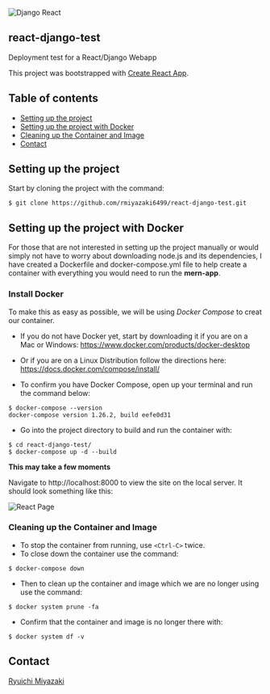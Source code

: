 ![Django React](https://user-images.githubusercontent.com/41876764/90928043-015ce780-e3ab-11ea-93c1-fc9702756cb8.png)

## react-django-test
Deployment test for a React/Django Webapp


This project was bootstrapped with [Create React App](https://github.com/facebook/create-react-app).

## Table of contents

- [Setting up the project](#setting-up-the-project)
- [Setting up the project with Docker](#setting-up-the-project-with-docker)
- [Cleaning up the Container and Image](#cleaning-up-the-container-and-image)
- [Contact](#contact)

## Setting up the project

  Start by cloning the project with the command:
  ```
  $ git clone https://github.com/rmiyazaki6499/react-django-test.git
  ```
  
  ## Setting up the project with Docker

  For those that are not interested in setting up the project manually or would simply not have to worry about downloading node.js and its dependencies, I have      created a Dockerfile and docker-compose.yml file to help create a container with everything you would need to run the **mern-app**.

  ### Install Docker

  To make this as easy as possible, we will be using *Docker Compose* to creat our container.

  - If you do not have Docker yet, start by downloading it if you are on a Mac or Windows:
  https://www.docker.com/products/docker-desktop

  - Or if you are on a Linux Distribution follow the directions here:
  https://docs.docker.com/compose/install/

  - To confirm you have Docker Compose, open up your terminal and run the command below:

  ```
  $ docker-compose --version
  docker-compose version 1.26.2, build eefe0d31
  ```
  
  - Go into the project directory to build and run the container with:

  ```
  $ cd react-django-test/
  $ docker-compose up -d --build
  ```

  **This may take a few moments**
  
  Navigate to http://localhost:8000 to view the site on the local server.
It should look something like this:

![React Page](https://user-images.githubusercontent.com/41876764/90948821-78b86880-e3f7-11ea-8b35-72f547f110cb.png)
  
  ### Cleaning up the Container and Image

  - To stop the container from running, use `<Ctrl-C>` twice.
  - To close down the container use the command:

  ```
  $ docker-compose down
  ```
  - Then to clean up the container and image which we are no longer using use the command:

  ```
  $ docker system prune -fa
  ```

  - Confirm that the container and image is no longer there with:

  ```
  $ docker system df -v
  ```

## Contact

[Ryuichi Miyazaki](https://github.com/rmiyazaki6499)
